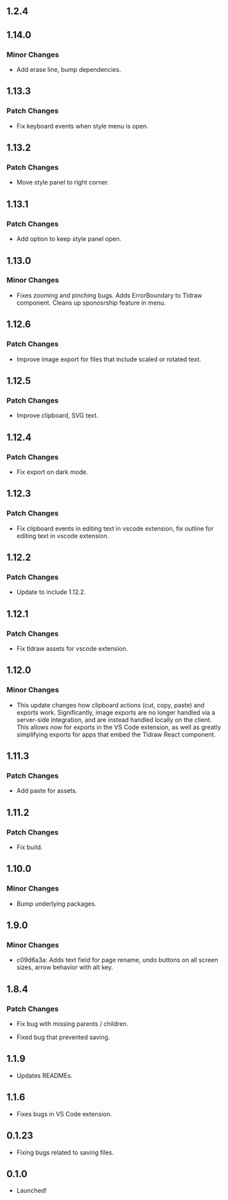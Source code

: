 ## 1.2.4

## 1.14.0

### Minor Changes

- Add erase line, bump dependencies.

## 1.13.3

### Patch Changes

- Fix keyboard events when style menu is open.

## 1.13.2

### Patch Changes

- Move style panel to right corner.

## 1.13.1

### Patch Changes

- Add option to keep style panel open.

## 1.13.0

### Minor Changes

- Fixes zooming and pinching bugs. Adds ErrorBoundary to Tldraw component. Cleans up sponosrship feature in menu.

## 1.12.6

### Patch Changes

- Improve image export for files that include scaled or rotated text.

## 1.12.5

### Patch Changes

- Improve clipboard, SVG text.

## 1.12.4

### Patch Changes

- Fix export on dark mode.

## 1.12.3

### Patch Changes

- Fix clipboard events in editing text in vscode extension, fix outline for editing text in vscode extension.

## 1.12.2

### Patch Changes

- Update to include 1.12.2.

## 1.12.1

### Patch Changes

- Fix tldraw assets for vscode extension.

## 1.12.0

### Minor Changes

- This update changes how clipboard actions (cut, copy, paste) and exports work. Significantly, image exports are no longer handled via a server-side integration, and are instead handled locally on the client. This allows now for exports in the VS Code extension, as well as greatly simplifying exports for apps that embed the Tldraw React component.

## 1.11.3

### Patch Changes

- Add paste for assets.

## 1.11.2

### Patch Changes

- Fix build.

## 1.10.0

### Minor Changes

- Bump underlying packages.

## 1.9.0

### Minor Changes

- c09d6a3a: Adds text field for page rename, undo buttons on all screen sizes, arrow behavior with alt key.

## 1.8.4

### Patch Changes

- Fix bug with missing parents / children.

- Fixed bug that prevented saving.

## 1.1.9

- Updates READMEs.

## 1.1.6

- Fixes bugs in VS Code extension.

## 0.1.23

- Fixing bugs related to saving files.

## 0.1.0

- Launched!
